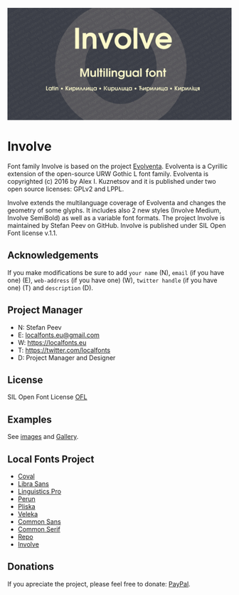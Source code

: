 ![Sample Image](/images/Involve_01.jpg)

# Involve
Font family Involve is based on the project [Evolventa](https://github.com/evolventa/evolventa). Evolventa is a Cyrillic extension of the open-source URW Gothic L font family. Evolventa is copyrighted (c) 2016 by Alex I. Kuznetsov and it is published under two open source licenses: GPLv2 and LPPL.
  
Involve extends the multilanguage coverage of Evolventa and changes the geometry of some glyphs. It includes also 2 new styles (Involve Medium, Involve SemiBold) as well as a variable font formats. The project Involve is maintained by Stefan Peev on GitHub. Involve is published under SIL Open Font license v.1.1.  
  
Acknowledgements
----------------

If you make modifications be sure to add <code>your name</code> (N), <code>email</code> (if you have one) (E), <code>web-address</code> (if you have one) (W), <code>twitter handle</code> (if you have one) (T) and <code>description</code> (D).

Project Manager
---------------

+ N: Stefan Peev
+ E: localfonts.eu@gmail.com
+ W: https://localfonts.eu
+ T: https://twitter.com/localfonts
+ D: Project Manager and Designer

License
-------

SIL Open Font License [OFL](documentation/OFL.txt)

Examples
--------
See [images](/images/) and [Gallery](/images/Gallery.md).

Local Fonts Project
-------------------

+ [Coval](https://github.com/StefanPeev/coval)
+ [Libra Sans](https://github.com/StefanPeev/Libra-Sans)
+ [Linguistics Pro](https://github.com/StefanPeev/Linguistics-Pro)
+ [Perun](https://github.com/StefanPeev/Perun)
+ [Pliska](https://github.com/StefanPeev/Pliska)
+ [Veleka](https://github.com/StefanPeev/Veleka)
+ [Common Sans](https://github.com/StefanPeev/Common-Sans)
+ [Common Serif](https://github.com/StefanPeev/Common-Serif)
+ [Repo](https://github.com/StefanPeev/Repo)
+ [Involve](https://github.com/StefanPeev/Involve)

Donations
---------

If you apreciate the project, please feel free to donate: [PayPal](https://www.paypal.me/localfonts).

